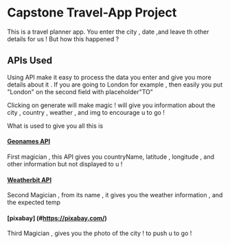 # Capstone Travel-App Project

This is a travel planner app. You enter the city , date ,and leave th other details for us !
But how this happened ?

## APIs Used 
Using API make it easy to process the data you enter and give you more details about it .
If you are going to London for example , then easily you put "London" on the second field with placeholder"TO"

Clicking on generate will make magic ! will give you information about the city , country , weather , and img to encourage u to go ! 

What is used to give you all this is 
#### [Geonames API](#https://www.geonames.org/) 
First magician , this API gives you countryName, latitude , longitude , and other information but not displayed to u ! 

#### [Weatherbit API](#https://www.weatherbit.io/)
Second Magician , from its name , it gives you the weather information , and the expected temp

#### [pixabay] (#https://pixabay.com/)
Third Magician , gives you the photo of the city ! to push u to go ! 

